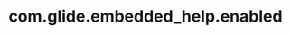 ---
weight: 539
layout: page
title: com.glide.embedded_help.enabled
description: ""
value: "true"
---